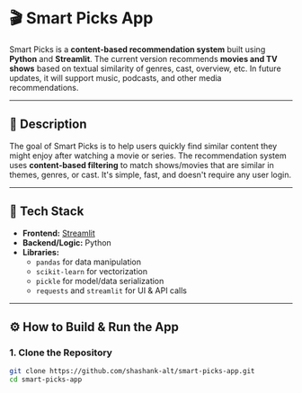 # 🎬 Smart Picks App

Smart Picks is a **content-based recommendation system** built using **Python** and **Streamlit**. The current version recommends **movies and TV shows** based on textual similarity of genres, cast, overview, etc. In future updates, it will support music, podcasts, and other media recommendations.

---

## 📌 Description

The goal of Smart Picks is to help users quickly find similar content they might enjoy after watching a movie or series. The recommendation system uses **content-based filtering** to match shows/movies that are similar in themes, genres, or cast. It's simple, fast, and doesn't require any user login.

---

## 🚀 Tech Stack

- **Frontend:** [Streamlit](https://streamlit.io/)
- **Backend/Logic:** Python
- **Libraries:**  
  - `pandas` for data manipulation  
  - `scikit-learn` for vectorization  
  - `pickle` for model/data serialization  
  - `requests` and `streamlit` for UI & API calls

---

## ⚙️ How to Build & Run the App

### 1. Clone the Repository
```bash
git clone https://github.com/shashank-alt/smart-picks-app.git
cd smart-picks-app
